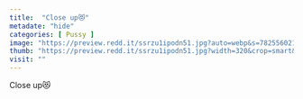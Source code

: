 ```yaml
---
title:  "Close up😻"
metadate: "hide"
categories: [ Pussy ]
image: "https://preview.redd.it/ssrzu1ipodn51.jpg?auto=webp&s=7825560216356115b2cd19d7b872b2e98f75122a"
thumb: "https://preview.redd.it/ssrzu1ipodn51.jpg?width=320&crop=smart&auto=webp&s=2dbddfe1533fc50915793e66f1b7ab3ff51f50c5"
visit: ""
---
```

Close up😻
